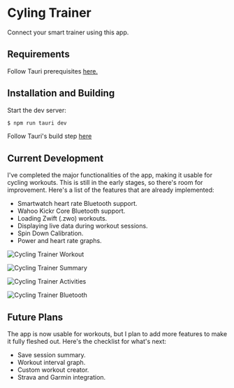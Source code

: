 # Cyling Trainer

Connect your smart trainer using this app.

## Requirements

Follow Tauri prerequisites [here.](https://tauri.app/v1/guides/getting-started/prerequisites)

## Installation and Building

Start the dev server:

```bash
$ npm run tauri dev
```

Follow Tauri's build step [here](https://tauri.app/v1/guides/building/)

## Current Development

I've completed the major functionalities of the app, making it usable for cycling workouts. This is still in the early stages, so there's room for improvement. Here's a list of the features that are already implemented:

* Smartwatch heart rate Bluetooth support.
* Wahoo Kickr Core Bluetooth support.
* Loading Zwift (.zwo) workouts.
* Displaying live data during workout sessions.
* Spin Down Calibration.
* Power and heart rate graphs.

![Cycling Trainer Workout](https://res.cloudinary.com/dj0l6hcwu/image/upload/v1696052264/personal_website/cycling_trainer_workout_qo1rlq.png "Cycling Trainer Workout")

![Cycling Trainer Summary](https://res.cloudinary.com/dj0l6hcwu/image/upload/v1697446200/personal_website/cycling_trainer_session_summary_r7cozz.png "Cycling Trainer Summary")

![Cycling Trainer Activities](https://res.cloudinary.com/dj0l6hcwu/image/upload/v1696052244/personal_website/cycling_trainer_activities_yxhbio.png "Cycling Trainer Activities")

![Cycling Trainer Bluetooth](https://res.cloudinary.com/dj0l6hcwu/image/upload/v1697446199/personal_website/cycling_trainer_devices_gtyfwp.png "Cycling Trainer Bluetooth")

## Future Plans

The app is now usable for workouts, but I plan to add more features to make it fully fleshed out. Here's the checklist for what's next:

* Save session summary.
* Workout interval graph.
* Custom workout creator.
* Strava and Garmin integration.
